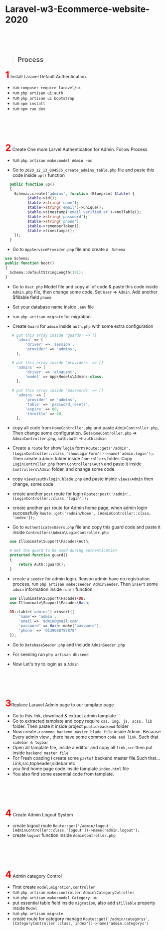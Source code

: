 # Laravel-w3-Ecommerce-website-2020
<br><br><br>

>## Process
 <strong style="color:red; font-size:30px;">1</strong> Install Laravel Default Authentication.
  + run  `composer require laravel/ui` 
  + run `php artisan ui:auth` 
  + run `php artisan ui bootstrap` 
  + run `npm install` 
  + run `npm run dev`
  <br><br><br><br><br><br>

 <strong style="color:red; font-size:30px;">2</strong> Create One more Larvel Authentication for Admin. Follow Process

  + run `php artisan make:model Admin -mc`
  
  + Go to `2020_12_13_084535_create_admins_table.php` file and paste this code inside `up()` function
  ```php
    public function up()
    {
      Schema::create('admins', function (Blueprint $table) {
            $table->id();
            $table->string('name');
            $table->string('email')->unique();
            $table->timestamp('email_verified_at')->nullable();
            $table->string('password');
            $table->string('phone');
            $table->rememberToken();
            $table->timestamps();
      });
    }
  ```
  + Go to `AppServiceProvider.php` file and create a ` Schema`
  ```php
  use Schema;
  public function boot()
  {
    Schema::defaultStringLength(191);
  }
  ```
  
  + Go to `User.php` Model file and copy all of code & paste this code inside `Admin.php` file, then change some code. Set `User` => `Admin`. Add another $fillable field `phone`

  + Set your database name inside `.env` file
  
  + run `php artisan migrate` for migration
  + Create `Guard` for `admin` inside `auth.php` with some extra configuration 
   ```php
      # put this array inside 'guards' => []
        'admin' => [
            'driver' => 'session',
            'provider' => 'admins',
        ],

      # put this array inside 'providers' => []
        'admins' => [
            'driver' => 'eloquent',
            'model' => App\Models\Admin::class,
        ],
      
      # put this array inside 'passwords' => []        
        'admins' => [
            'provider' => 'admins',
            'table' => 'password_resets',
            'expire' => 60,
            'throttle' => 60,
        ],
   ```


  + copy all code from `HomeController.php` and paste `AdminController.php`, Then change some configuration. Set `HomeController.php` => `AdminController.php`,  `auth:auth` => `auth:admin`

  + Create a `route` for show `login` form `Route::get('/admin',[LoginController::class,'showLoginForm'])->name('admin.login');`. Then create a `Admin` folder inside `Controllers` folder. Copy `LoginController.php` from `Controllers\Auth` and paste it inside `Controllers\Admin` folder, and change some code.

  
  + copy `views\auth\login.blade.php` and paste inside `views\Admin` then change, some code

  + create another `post` route for login `Route::post('/admin',[LoginController::class,'login']);`

  + create another `get` route for Admin home page, when admin login successfully `Route::get('/admin/home', [AdminController::class, 'index']);`


  + Go to `AuthenticatesUsers.php` file and copy this guard code and paste it inside `Controllers\Admin\LoginController.php`
  ```php
    use Illuminate\Support\Facades\Auth;

    # Get the guard to be used during authentication
    protected function guard()
    {
        return Auth::guard();
    }
  ```

  + create a `seeder` for admin login. Reason admin have no registration process. run `php artisan make:seeder AdminSeeder`. Then `insert` some `admin` information inside `run()` function
  ```php
    use Illuminate\Support\Facades\DB;
    use Illuminate\Support\Facades\Hash;

    DB::table('admins')->insert([
        'name'=> 'admin',
        'email'=> 'admin@gmail.com',
        'password' => Hash::make('password'),
        'phone' => '0139688787878'
    ]);
  ```
  + Go to `DatabaseSeeder.php` and include `AdminSeeder.php`

  + For seeding run `php artisan db:seed`


 + Now Let's try to login as a `Admin`
 <br><br><br> <br><br><br>





<strong style="color:red; font-size:30px;">3</strong>Replace Laravel Admin page to our tamplate page 

  + Go to this link, download & extract admin tamplate ``
  + Go to extracted tamplate and copy require `css, img, js, scss, lib` folder. Then paste it inside project `public\backend` folder
  + Now create a `common backend master blade file` inside Admin. Because Every admin view , there have some common `code and link`. Such that `sidebar & topbar`
  + Open all tamplate file, inside a edittor and copy all `link,src` then put inside `backend master file`
  + For Fresh coading i create some `partof` backend master file.Such that... Link,src,topheader,sidebar etc
  + you find home page code inside tamplate `index.html` file
  + You also find some essential code from tamplate.
<br><br><br> <br><br><br>



     
<strong style="color:red; font-size:30px;">4</strong> Create Admin Logout System

  + create logout route `Route::get('/admin/logout',[AdminController::class,'logout'])->name('admin.logout');`
  + create `logout` function inside `AdminController.php`
  <br><br><br> <br><br><br>






<strong style="color:red; font-size:30px;">4</strong> Admin category Control

+ First create `model,migration,controller`
+ run `php artisan make:controller Admin\CategoryCotroller`
+ run `php artisan make:model Category -m`
+ put essential table field inside `migration`, also add `$fillable` property inside `Model`
+ run `php artisan migrate`
+ create route for category manage `Route::get('/admin/categorys',[CategoryController::class,'index'])->name('admin.categorys')`